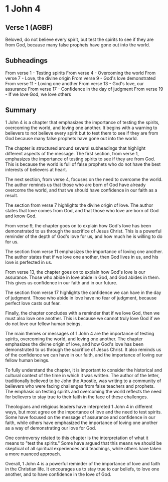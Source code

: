 # 1 John 4

## Verse 1 (AGBF)

Beloved, do not believe every spirit, but test the spirits to see if they are from God, because many false prophets have gone out into the world.

## Subheadings

From verse 1 - Testing spirits
From verse 4 - Overcoming the world
From verse 7 - Love, the divine origin
From verse 9 - God's love demonstrated
From verse 11 - Loving one another
From verse 13 - God's love, our assurance
From verse 17 - Confidence in the day of judgment
From verse 19 - If we love God, we love others

## Summary

1 John 4 is a chapter that emphasizes the importance of testing the spirits, overcoming the world, and loving one another. It begins with a warning to believers to not believe every spirit but to test them to see if they are from God because many false prophets have gone out into the world.

The chapter is structured around several subheadings that highlight different aspects of the message. The first section, from verse 1, emphasizes the importance of testing spirits to see if they are from God. This is because the world is full of false prophets who do not have the best interests of believers at heart.

The next section, from verse 4, focuses on the need to overcome the world. The author reminds us that those who are born of God have already overcome the world, and that we should have confidence in our faith as a result.

The section from verse 7 highlights the divine origin of love. The author states that love comes from God, and that those who love are born of God and know God.

From verse 9, the chapter goes on to explain how God's love has been demonstrated to us through the sacrifice of Jesus Christ. This is a powerful reminder of the depth of God's love for us, and how much he is willing to do for us.

The section from verse 11 emphasizes the importance of loving one another. The author states that if we love one another, then God lives in us, and his love is perfected in us.

From verse 13, the chapter goes on to explain how God's love is our assurance. Those who abide in love abide in God, and God abides in them. This gives us confidence in our faith and in our future.

The section from verse 17 highlights the confidence we can have in the day of judgment. Those who abide in love have no fear of judgment, because perfect love casts out fear.

Finally, the chapter concludes with a reminder that if we love God, then we must also love one another. This is because we cannot truly love God if we do not love our fellow human beings.

The main themes or messages of 1 John 4 are the importance of testing spirits, overcoming the world, and loving one another. The chapter emphasizes the divine origin of love, and how God's love has been demonstrated to us through the sacrifice of Jesus Christ. It also reminds us of the confidence we can have in our faith, and the importance of loving our fellow human beings.

To fully understand the chapter, it is important to consider the historical and cultural context of the time in which it was written. The author of the letter, traditionally believed to be John the Apostle, was writing to a community of believers who were facing challenges from false teachers and prophets. The emphasis on testing spirits and overcoming the world reflects the need for believers to stay true to their faith in the face of these challenges.

Theologians and religious leaders have interpreted 1 John 4 in different ways, but most agree on the importance of love and the need to test spirits. Some have focused on the message of assurance and confidence in our faith, while others have emphasized the importance of loving one another as a way of demonstrating our love for God.

One controversy related to this chapter is the interpretation of what it means to "test the spirits." Some have argued that this means we should be skeptical of all spiritual experiences and teachings, while others have taken a more nuanced approach.

Overall, 1 John 4 is a powerful reminder of the importance of love and faith in the Christian life. It encourages us to stay true to our beliefs, to love one another, and to have confidence in the love of God.